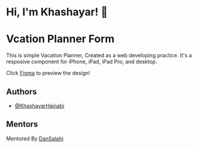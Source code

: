 # Hi, I'm Khashayar! 👋

# Vcation Planner Form

This is simple Vacation Planner, Created as a web developing practice.
It's a resposive component for iPhone, iPad, iPad Pro, and desktop.

Click [Figma](https://www.figma.com/file/xGrhf4dmJR56rEamj4n5ba/Travel-with-us-danial-salahi-front-end-mentorship?node-id=0%3A1) to preview the design!

## Authors

- [@KhashayarHajnabi](https://github.com/Khashi7)

## Mentors

Mentored By [DanSalahi](https://github.com/dansalahi)
